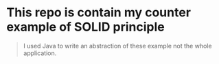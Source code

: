 # This repo is contain my counter example of SOLID principle
> I used Java to write an abstraction of these example not the whole application.
